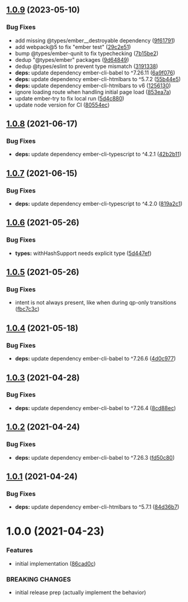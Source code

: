 ## [1.0.9](https://github.com/CrowdStrike/ember-url-hash-polyfill/compare/v1.0.8...v1.0.9) (2023-05-10)


### Bug Fixes

* add missing @types/ember__destroyable dependency ([9f61791](https://github.com/CrowdStrike/ember-url-hash-polyfill/commit/9f61791b4022e72b4b89c05c641dfabc64b123a4))
* add webpack@5 to fix "ember test" ([29c2e51](https://github.com/CrowdStrike/ember-url-hash-polyfill/commit/29c2e51673e98565a2e6ac7212278a1231a01820))
* bump @types/ember-qunit to fix typechecking ([7b15be2](https://github.com/CrowdStrike/ember-url-hash-polyfill/commit/7b15be23117722cdaa7b0104d6ddfad3a1ff7a3c))
* dedup "@types/ember" packages ([9d64849](https://github.com/CrowdStrike/ember-url-hash-polyfill/commit/9d64849bd07b74c74dc948e356965fa93edcf20b))
* dedup @types/eslint to prevent type mismatch ([3191338](https://github.com/CrowdStrike/ember-url-hash-polyfill/commit/319133833458b86c821f6bddb17f85f14a71b2e2))
* **deps:** update dependency ember-cli-babel to ^7.26.11 ([6a9f076](https://github.com/CrowdStrike/ember-url-hash-polyfill/commit/6a9f076b6a4c3272e0f105b1a4239f7d8439a157))
* **deps:** update dependency ember-cli-htmlbars to ^5.7.2 ([55b44e5](https://github.com/CrowdStrike/ember-url-hash-polyfill/commit/55b44e5d42fdad2da05b4765eb4fccef9106df52))
* **deps:** update dependency ember-cli-htmlbars to v6 ([1256130](https://github.com/CrowdStrike/ember-url-hash-polyfill/commit/1256130adce4f59fad9c69b0c9dc97408e0ea814))
* ignore loading route when handling initial page load ([853ea7a](https://github.com/CrowdStrike/ember-url-hash-polyfill/commit/853ea7a1fc99273c21526f01cfc3d1ec4378ad6d))
* update ember-try to fix local run ([5d4c880](https://github.com/CrowdStrike/ember-url-hash-polyfill/commit/5d4c880b18b8e890622ac3d7e9044d382e17c71e))
* update node version for CI ([80554ec](https://github.com/CrowdStrike/ember-url-hash-polyfill/commit/80554ec72b3de2e8cb98c942cc2fbe68018c32de))

## [1.0.8](https://github.com/CrowdStrike/ember-url-hash-polyfill/compare/v1.0.7...v1.0.8) (2021-06-17)


### Bug Fixes

* **deps:** update dependency ember-cli-typescript to ^4.2.1 ([42b2b11](https://github.com/CrowdStrike/ember-url-hash-polyfill/commit/42b2b115e2e94338c780e32a4aec1f345adbca9f))

## [1.0.7](https://github.com/CrowdStrike/ember-url-hash-polyfill/compare/v1.0.6...v1.0.7) (2021-06-15)


### Bug Fixes

* **deps:** update dependency ember-cli-typescript to ^4.2.0 ([819a2c1](https://github.com/CrowdStrike/ember-url-hash-polyfill/commit/819a2c15cbd759f7835d46f90a1b7a97d35a0171))

## [1.0.6](https://github.com/CrowdStrike/ember-url-hash-polyfill/compare/v1.0.5...v1.0.6) (2021-05-26)


### Bug Fixes

* **types:** withHashSupport needs explicit type ([5d447ef](https://github.com/CrowdStrike/ember-url-hash-polyfill/commit/5d447ef927cad29d97940355c2afd160d359a02a))

## [1.0.5](https://github.com/CrowdStrike/ember-url-hash-polyfill/compare/v1.0.4...v1.0.5) (2021-05-26)


### Bug Fixes

* intent is not always present, like when during qp-only transitions ([fbc7c3c](https://github.com/CrowdStrike/ember-url-hash-polyfill/commit/fbc7c3c66e9bcbc6eed382e7514bbe943af2ed7c))

## [1.0.4](https://github.com/CrowdStrike/ember-url-hash-polyfill/compare/v1.0.3...v1.0.4) (2021-05-18)


### Bug Fixes

* **deps:** update dependency ember-cli-babel to ^7.26.6 ([4d0c977](https://github.com/CrowdStrike/ember-url-hash-polyfill/commit/4d0c9771733307726c7be7ae5c59967c2a085b92))

## [1.0.3](https://github.com/CrowdStrike/ember-url-hash-polyfill/compare/v1.0.2...v1.0.3) (2021-04-28)


### Bug Fixes

* **deps:** update dependency ember-cli-babel to ^7.26.4 ([8cd88ec](https://github.com/CrowdStrike/ember-url-hash-polyfill/commit/8cd88ecfdcb59261fb476e3bece9aa4f34e8d741))

## [1.0.2](https://github.com/CrowdStrike/ember-url-hash-polyfill/compare/v1.0.1...v1.0.2) (2021-04-24)


### Bug Fixes

* **deps:** update dependency ember-cli-babel to ^7.26.3 ([fd50c80](https://github.com/CrowdStrike/ember-url-hash-polyfill/commit/fd50c80eeb7ddcbf5eeefbf344355be8724e5f02))

## [1.0.1](https://github.com/CrowdStrike/ember-url-hash-polyfill/compare/v1.0.0...v1.0.1) (2021-04-24)


### Bug Fixes

* **deps:** update dependency ember-cli-htmlbars to ^5.7.1 ([84d36b7](https://github.com/CrowdStrike/ember-url-hash-polyfill/commit/84d36b7e23d9ae76ef803bfe0a737351f26cc064))

# 1.0.0 (2021-04-23)


### Features

* initial implementation ([86cad0c](https://github.com/CrowdStrike/ember-url-hash-polyfill/commit/86cad0cbcb0d6833fdb4016ef89a75bc488792d0))


### BREAKING CHANGES

* initial release prep
(actually implement the behavior)
